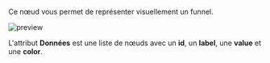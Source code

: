 Ce nœud vous permet de représenter visuellement un funnel.

![preview](/images/funnel/preview.png)

L'attribut **Données** est une liste de nœuds avec un **id**, un **label**, une **value** et une **color**.

